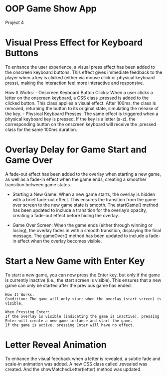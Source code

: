 # OOP Game Show App
 Project 4

# Visual Press Effect for Keyboard Buttons

To enhance the user experience, a visual press effect has been added to the onscreen keyboard buttons. This effect gives immediate feedback to the player when a key is clicked (either via mouse click or physical keyboard press), making the interaction feel more interactive and responsive.

How It Works:
    - Onscreen Keyboard Button Clicks: When a user clicks a letter on the onscreen keyboard, a CSS class .pressed is added to the clicked button.
    This class applies a visual effect. After 100ms, the class is removed, returning the button to its original state, simulating the release of the key.
    - Physical Keyboard Presses: The same effect is triggered when a physical keyboard key is pressed. If the key is a letter (a-z), the corresponding button on the onscreen keyboard will receive the .pressed class for the same 100ms duration.


# Overlay Delay for Game Start and Game Over

A fade-out effect has been added to the overlay when starting a new game, as well as a fade-in effect when the game ends, creating a smoother transition between game states.

- Starting a New Game:
    When a new game starts, the overlay is hidden with a brief fade-out effect.
    This ensures the transition from the game-over screen to the new game state is smooth.
    The startGame() method has been updated to include a transition for the overlay’s opacity, creating a fade-out effect before hiding the overlay.

- Game Over Screen:
    When the game ends (either through winning or losing), the overlay fades in with a smooth transition, displaying the final message.
    The gameOver() method has been updated to include a fade-in effect when the overlay becomes visible.


# Start a New Game with Enter Key

To start a new game, you can now press the Enter key, but only if the game is currently inactive (i.e., the start screen is visible). This ensures that a new game can only be started after the previous game has ended.

    How It Works:
    Condition: The game will only start when the overlay (start screen) is visible.

    When Pressing Enter:
    If the overlay is visible (indicating the game is inactive), pressing Enter will create a new game instance and start the game.
    If the game is active, pressing Enter will have no effect.

#  Letter Reveal Animation

To enhance the visual feedback when a letter is revealed, a subtle fade and scale-in animation was added.
    A new CSS class called .revealed was created.
    And the showMatchedLetter(letter) method was updated.